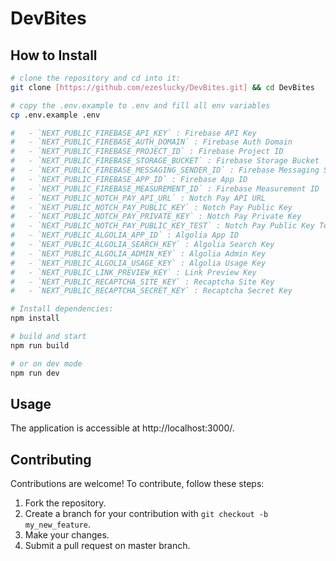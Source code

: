 # DevBites

## How to Install

```bash
# clone the repository and cd into it:
git clone [https://github.com/ezeslucky/DevBites.git] && cd DevBites

# copy the .env.example to .env and fill all env variables
cp .env.example .env

#   - `NEXT_PUBLIC_FIREBASE_API_KEY` : Firebase API Key
#   - `NEXT_PUBLIC_FIREBASE_AUTH_DOMAIN` : Firebase Auth Domain
#   - `NEXT_PUBLIC_FIREBASE_PROJECT_ID` : Firebase Project ID
#   - `NEXT_PUBLIC_FIREBASE_STORAGE_BUCKET` : Firebase Storage Bucket
#   - `NEXT_PUBLIC_FIREBASE_MESSAGING_SENDER_ID` : Firebase Messaging Sender ID
#   - `NEXT_PUBLIC_FIREBASE_APP_ID` : Firebase App ID
#   - `NEXT_PUBLIC_FIREBASE_MEASUREMENT_ID` : Firebase Measurement ID
#   - `NEXT_PUBLIC_NOTCH_PAY_API_URL` : Notch Pay API URL
#   - `NEXT_PUBLIC_NOTCH_PAY_PUBLIC_KEY` : Notch Pay Public Key
#   - `NEXT_PUBLIC_NOTCH_PAY_PRIVATE_KEY` : Notch Pay Private Key
#   - `NEXT_PUBLIC_NOTCH_PAY_PUBLIC_KEY_TEST` : Notch Pay Public Key Test
#   - `NEXT_PUBLIC_ALGOLIA_APP_ID` : Algolia App ID
#   - `NEXT_PUBLIC_ALGOLIA_SEARCH_KEY` : Algolia Search Key
#   - `NEXT_PUBLIC_ALGOLIA_ADMIN_KEY` : Algolia Admin Key
#   - `NEXT_PUBLIC_ALGOLIA_USAGE_KEY` : Algolia Usage Key
#   - `NEXT_PUBLIC_LINK_PREVIEW_KEY` : Link Preview Key
#   - `NEXT_PUBLIC_RECAPTCHA_SITE_KEY` : Recaptcha Site Key
#   - `NEXT_PUBLIC_RECAPTCHA_SECRET_KEY` : Recaptcha Secret Key

# Install dependencies:
npm install

# build and start
npm run build

# or on dev mode
npm run dev
```

## Usage

The application is accessible at http://localhost:3000/.

## Contributing

Contributions are welcome! To contribute, follow these steps:

1. Fork the repository.
2. Create a branch for your contribution with `git checkout -b my_new_feature`.
3. Make your changes.
4. Submit a pull request on master branch.

